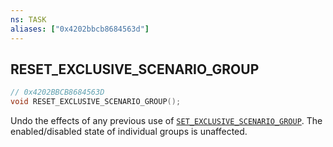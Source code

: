 ```yaml
---
ns: TASK
aliases: ["0x4202bbcb8684563d"]
---
```

## RESET_EXCLUSIVE_SCENARIO_GROUP

```c
// 0x4202BBCB8684563D
void RESET_EXCLUSIVE_SCENARIO_GROUP();
```

Undo the effects of any previous use of [`SET_EXCLUSIVE_SCENARIO_GROUP`](#_0x535E97E1F7FC0C6A). The enabled/disabled state of individual groups is unaffected.

